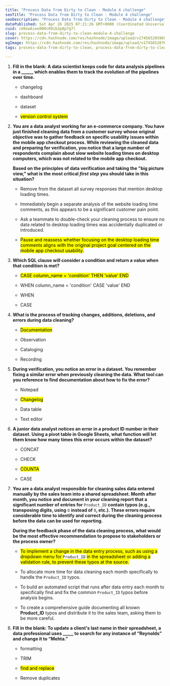 ```yaml
---
title: "Process Data from Dirty to Clean - Module 4 challenge"
seoTitle: "Process Data from Dirty to Clean - Module 4 challenge"
seoDescription: "Process Data from Dirty to Clean - Module 4 challenge"
datePublished: Sat Apr 26 2025 07:21:26 GMT+0000 (Coordinated Universal Time)
cuid: cm9xw6ieo000c09ib2p8p7g7l
slug: process-data-from-dirty-to-clean-module-4-challenge
cover: https://cdn.hashnode.com/res/hashnode/image/upload/v1745652059693/b7c7fe48-b416-48d3-9d71-45b9aa879342.png
ogImage: https://cdn.hashnode.com/res/hashnode/image/upload/v1745652076351/329aebe9-023a-44fe-8a19-c3be85631699.png
tags: process-data-from-dirty-to-clean, process-data-from-dirty-to-clean-module-4-challenge, module-4-challenge

---
```


1. **Fill in the blank: A data scientist keeps code for data analysis pipelines in a \_\_\_\_\_, which enables them to track the evolution of the pipelines over time.**
    
    * changelog
        
    * dashboard
        
    * dataset
        
    * <mark>version control system</mark>
        
2. **You are a data analyst working for an e-commerce company. You have just finished cleaning data from a customer survey whose original objective was to gather feedback on specific usability issues within the mobile app checkout process. While reviewing the cleaned data and preparing for verification, you notice that a large number of respondents complain about slow website loading times on desktop computers, which was not related to the mobile app checkout.**
    
    **Based on the principles of data verification and taking the "big picture view," what is the most critical *first step* you should take in this situation?**
    
    * Remove from the dataset all survey responses that mention desktop loading times.
        
    * Immediately begin a separate analysis of the website loading time comments, as this appears to be a significant customer pain point.
        
    * Ask a teammate to double-check your cleaning process to ensure no data related to desktop loading times was accidentally duplicated or introduced.
        
    * <mark>Pause and reassess whether focusing on the desktop loading time comments aligns with the original project goal centered on the mobile app checkout usability.</mark>
        
3. **Which SQL clause will consider a condition and return a value when that condition is met?**
    
    * <mark>CASE column_name = 'condition' THEN 'value' END</mark>
        
    * WHEN column\_name = 'condition' CASE 'value' END
        
    * WHEN
        
    * CASE
        
4. **What is the process of tracking changes, additions, deletions, and errors during data cleaning?**
    
    * <mark>Documentation</mark>
        
    * Observation
        
    * Cataloging
        
    * Recording
        
5. **During verification, you notice an error in a dataset. You remember fixing a similar error when previously cleaning the data. What tool can you reference to find documentation about how to fix the error?**
    
    * Notepad
        
    * <mark>Changelog</mark>
        
    * Data table
        
    * Text editor
        
6. **A junior data analyst notices an error in a product ID number in their dataset. Using a pivot table in Google Sheets, what function will let them know how many times this error occurs within the dataset?**
    
    * CONCAT
        
    * CHECK
        
    * <mark>COUNTA</mark>
        
    * CASE
        
7. **You are a data analyst responsible for cleaning sales data entered manually by the sales team into a shared spreadsheet. Month after month, you notice and document in your cleaning report that a significant number of entries for** `Product_ID` **contain typos (e.g., transposing digits, using** `O` **instead of** `0`**, etc.). These errors require considerable time to identify and correct during the cleaning process before the data can be used for reporting.**
    
    **During the feedback phase of the data cleaning process, what would be the most effective recommendation to propose to stakeholders or the process owner?**
    
    * <mark>To implement a change in the data entry process, such as using a dropdown menu for </mark> `Product_ID` <mark> in the spreadsheet or adding a validation rule, to prevent these typos at the source.</mark>
        
    * To allocate more time for data cleaning each month specifically to handle the `Product_ID` typos.
        
    * To build an automated script that runs after data entry each month to specifically find and fix the common `Product_ID` typos before analysis begins.
        
    * To create a comprehensive guide documenting all known **Product\_ID** typos and distribute it to the sales team, asking them to be more careful.
        
8. **Fill in the blank: To update a client's last name in their spreadsheet, a data professional uses \_\_\_\_\_ to search for any instance of “Reynolds” and change it to “Mehta.”**
    
    * formatting
        
    * TRIM
        
    * <mark>find and replace</mark>
        
    * Remove duplicates
